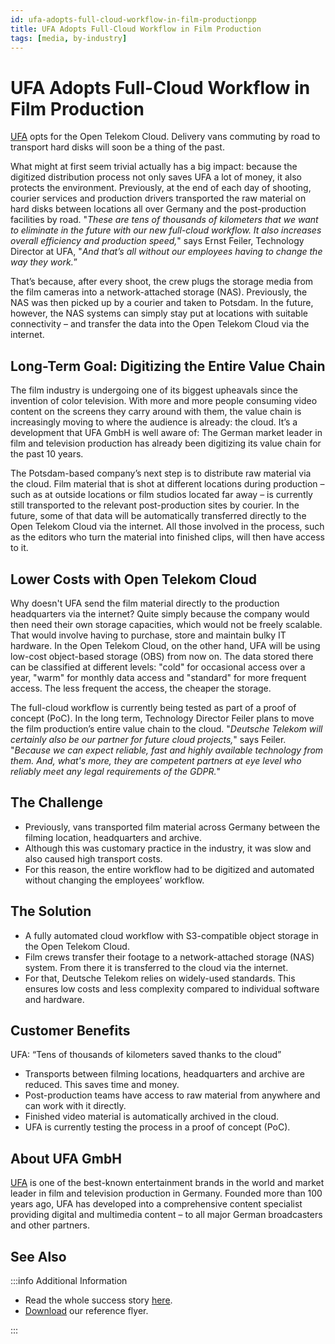 ```yaml
---
id: ufa-adopts-full-cloud-workflow-in-film-productionpp
title: UFA Adopts Full-Cloud Workflow in Film Production 
tags: [media, by-industry]
---
```


# UFA Adopts Full-Cloud Workflow in Film Production

[UFA](#about-ufa-gmbh) opts for the Open Telekom Cloud. Delivery vans commuting by road to transport hard disks will soon be a thing of the past.

What might at first seem trivial actually has a big impact: because the digitized distribution process not only saves UFA a lot of money, it also protects the environment. Previously, at the end of each day of shooting, courier services and production drivers transported the raw material on hard disks between locations all over Germany and the post-production facilities by road. "*These are tens of thousands of kilometers that we want to eliminate in the future with our new full-cloud workflow. It also increases overall efficiency and production speed,*" says Ernst Feiler, Technology Director at UFA, "*And that’s all without our employees having to change the way they work.*”

That’s because, after every shoot, the crew plugs the storage media from the film cameras into a network-attached storage (NAS). Previously, the NAS was then picked up by a courier and taken to Potsdam. In the future, however, the NAS systems can simply stay put at locations with suitable connectivity – and transfer the data into the Open Telekom Cloud via the internet.

## Long-Term Goal: Digitizing the Entire Value Chain

The film industry is undergoing one of its biggest upheavals since the invention of color television. With more and more people consuming video content on the screens they carry around with them, the value chain is increasingly moving to where the audience is already: the cloud. It’s a development that UFA GmbH is well aware of: The German market leader in film and television production has already been digitizing its value chain for the past 10 years.

The Potsdam-based company’s next step is to distribute raw material via the cloud. Film material that is shot at different locations during production – such as at outside locations or film studios located far away – is currently still transported to the relevant post-production sites by courier. In the future, some of that data will be automatically transferred directly to the Open Telekom Cloud via the internet. All those involved in the process, such as the editors who turn the material into finished clips, will then have access to it.

## Lower Costs with Open Telekom Cloud

Why doesn't UFA send the film material directly to the production headquarters via the internet? Quite simply because the company would then need their own storage capacities, which would not be freely scalable. That would involve having to purchase, store and maintain bulky IT hardware. In the Open Telekom Cloud, on the other hand, UFA will be using low-cost object-based storage (OBS) from now on. The data stored there can be classified at different levels: "cold" for occasional access over a year, "warm" for monthly data access and "standard" for more frequent access. The less frequent the access, the cheaper the storage.

The full-cloud workflow is currently being tested as part of a proof of concept (PoC). In the long term, Technology Director Feiler plans to move the film production’s entire value chain to the cloud. "*Deutsche Telekom will certainly also be our partner for future cloud projects,*" says Feiler. "*Because we can expect reliable, fast and highly available technology from them. And, what's more, they are competent partners at eye level who reliably meet any legal requirements of the GDPR.*"

## The Challenge

* Previously, vans transported film material across Germany between the filming location, headquarters and archive.
* Although this was customary practice in the industry, it was slow and also caused high transport costs.
* For this reason, the entire workflow had to be digitized and automated without changing the employees’ workflow.

## The Solution

* A fully automated cloud workflow with S3-compatible object storage in the Open Telekom Cloud.
* Film crews transfer their footage to a network-attached storage (NAS) system. From there it is transferred to the cloud via the internet.
* For that, Deutsche Telekom relies on widely-used standards. This ensures low costs and less complexity compared to individual software and hardware.

## Customer Benefits

UFA: “Tens of thousands of kilometers saved thanks to the cloud”

* Transports between filming locations, headquarters and archive are reduced. This saves time and money.
* Post-production teams have access to raw material from anywhere and can work with it directly.
* Finished video material is automatically archived in the cloud.
* UFA is currently testing the process in a proof of concept (PoC).

## About UFA GmbH

[UFA](http://www.ufa.de/) is one of the best-known entertainment brands in the world and market leader in film and television production in Germany. Founded more than 100 years ago, UFA has developed into a comprehensive content specialist providing digital and multimedia content – to all major German broadcasters and other partners.

## See Also

:::info Additional Information

* Read the whole success story [here](https://www.t-systems.com/de/en/success-stories/cloud-and-infrastructure/ufa).
* [Download](https://www.t-systems.com/resource/blob/138216/45bc1b68b95db72e1b9e094872e068e9/DL-Flyer-Success-Story-UFA-T-Systems-en-05-2020.pdf) our reference flyer.

:::
